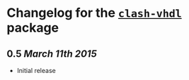 # Changelog for the [`clash-vhdl`](http://hackage.haskell.org/package/clash-vhdl) package

## 0.5 *March 11th 2015*
* Initial release
